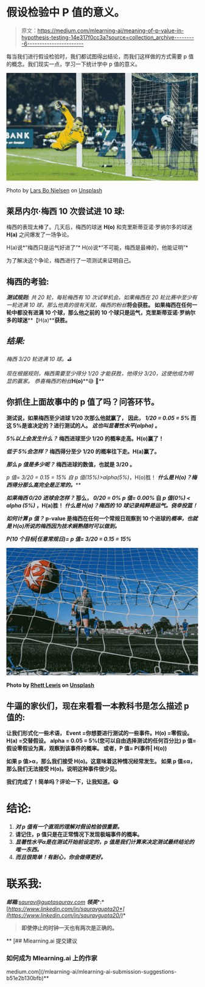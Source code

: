 # 假设检验中 P 值的意义。

> 原文：<https://medium.com/mlearning-ai/meaning-of-p-value-in-hypothesis-testing-14e317f0cc3a?source=collection_archive---------6----------------------->

每当我们进行假设检验时，我们都试图得出结论，而我们这样做的方式需要 p 值的概念。我们现实一点，学习一下统计学中 p 值的意义。

![](img/7470530e794b3e6dba0da98933e8ade4.png)

Photo by [Lars Bo Nielsen](https://unsplash.com/@lbnielsen?utm_source=medium&utm_medium=referral) on [Unsplash](https://unsplash.com?utm_source=medium&utm_medium=referral)

## 莱昂内尔·梅西 10 次尝试进 10 球:

梅西的表现太棒了。几天后，梅西的球迷 **H(o)** 和克里斯蒂亚诺·罗纳尔多的球迷 **H(a)** 之间爆发了一场争论。

H(a)说*“梅西只是运气好进了”*
H(o)说*“不可能，梅西是最棒的，他能证明”*

为了解决这个争论，梅西进行了一项测试来证明自己。

## **梅西的考验:**

***测试规则:*** *共 20 轮，每轮梅西有 10 次试举机会。如果梅西在 20 轮比赛中至少有一轮进满 10 球，那么他真的很有天赋，梅西的粉丝***将会获胜。
如果梅西在任何一轮中都没有进满 10 个球，那么他之前的 10 个球只是运气，克里斯蒂亚诺·罗纳尔多的球迷****【H(a)****获胜。**

## ***结果:***

*梅西 3/20 轮进满 10 球。⛳️*

*现在根据规则，梅西需要至少得分 1/20 才能获胜，他得分 3/20，这使他成为明显的赢家。
*恭喜梅西的粉丝****H(o)****😅 🎊**

## **你抓住上面故事中的 p 值了吗？问答环节。**

**测试说，如果梅西至少进球 1/20 次那么他就赢了，
因此， *1/20 = 0.05 = 5%*
而这 5%是谁决定的？进行测试的人。
*这也叫显著性水平(alpha)* 。**

*****5%以上会发生什么？***
梅西进球至少 1/20 的概率走高。H(o)赢了！**

*****低于 5%会怎样？***
梅西得分至少 1/20 的概率往下走。H(a)赢了。**

*****那么 p 值是多少呢？***
梅西进球的数值，也就是 **3/20** 。**

***p 值= 3/20 = 0.15 = 15%*
自 *p 值**(15%)>alpha(5%)*，H(o)胜！
***什么是 H(o)？梅西得分那么高完全是正常的。*****

*****如果梅西 0/20 进球会怎样？***
那么， *0/20 = 0%*
*p 值= 0.00%*
自 *p 值(0%) < alpha (5%)* ，H(a)胜！
***什么是 H(a)？梅西的 10 球记录纯粹是运气。侥幸投篮！*****

*****如何计算 p 值？***
p-value 是梅西在任何一个常规日观察到 10 个进球的*概率，也就是 H(o)所说的梅西因为技术娴熟随时可以做到。***

***P(10 个目标|任意常规日)= p 值= 3/20 = 0.15 = 15%***

**![](img/ffaa07ebaa4219ecc7afaea8fa5a255d.png)**

**Photo by [Rhett Lewis](https://unsplash.com/@historysoccerof?utm_source=medium&utm_medium=referral) on [Unsplash](https://unsplash.com?utm_source=medium&utm_medium=referral)**

## ****牛逼的家伙们，现在来看看一本教科书是怎么描述 p 值的:****

**让我们形式化一些术语，
Event =你想要进行测试的一些事件。H(o) =零假设。
H(a) =交替假设。
alpha = 0.05 = 5%(您可以自由选择测试的任何百分比)
p 值=假设零假设为真，观察到该事件的概率。
或者，P 值= P(事件| H(o))**

**如果 p 值>α，那么我们接受 H(o)。这意味着这种情况经常发生。
如果 p 值≤α，那么我们无法接受 H(o)。说明这种事件很少见。**

**我们完成了！简单吗？评论一下，让我知道。😃**

# **结论:**

1.  ***对 p 值有一个直观的理解对假设检验很重要。***
2.  **请记住，p 值只是在正常情况下发现极端事件的概率。**
3.  ***显著性水平α是在测试开始前设定的，p 值是我们计算来决定测试最终结论的唯一东西。***
4.  ***而且很简单！有耐心，你会做得更好。***

# ****联系我:****

*****邮箱****:saurav@guptasaurav.com* ***领英****:*[*https://www.linkedin.com/in/sauravgupta20*](https://www.linkedin.com/in/sauravgupta20/)**

> **即使停止的时钟一天也有两次是正确的。**

**[](/mlearning-ai/mlearning-ai-submission-suggestions-b51e2b130bfb) [## Mlearning.ai 提交建议

### 如何成为 Mlearning.ai 上的作家

medium.com](/mlearning-ai/mlearning-ai-submission-suggestions-b51e2b130bfb)**